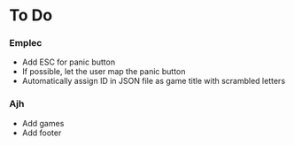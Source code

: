 # To Do

### Emplec
* Add ESC for panic button
* If possible, let the user map the panic button
* Automatically assign ID in JSON file as game title with scrambled letters

### Ajh
* Add games
* Add footer

[comment]: # (You can also add bullets for my list if you need me to modify anything)